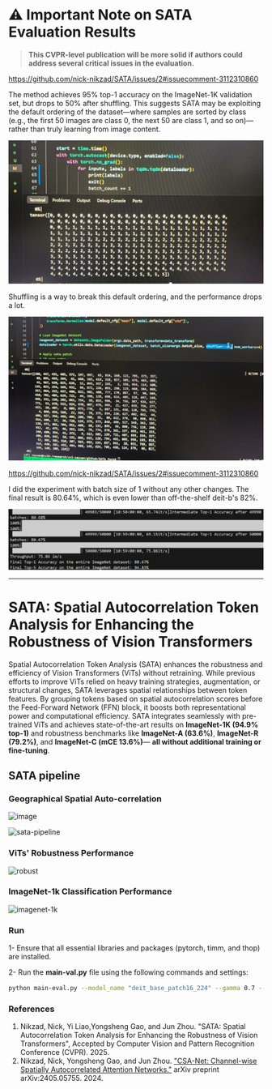 # ⚠️ Important Note on SATA Evaluation Results
> **This CVPR-level publication will be more solid if authors could address several critical issues in the evaluation.**

https://github.com/nick-nikzad/SATA/issues/2#issuecomment-3112310860

The method achieves 95% top-1 accuracy on the ImageNet-1K validation set, but drops to 50% after shuffling. This suggests SATA may be exploiting the default ordering of the dataset—where samples are sorted by class (e.g., the first 50 images are class 0, the next 50 are class 1, and so on)—rather than truly learning from image content.
<!-- ![Image](https://github.com/user-attachments/assets/0a755615-fccb-4944-b662-683b25a05fdf) -->

![Image](img/image1.png)

Shuffling is a way to break this default ordering, and the performance drops a lot.

<!-- ![Image](https://github.com/user-attachments/assets/f4c9d2a6-b602-456e-878d-797f175ae3e1) -->

![Image](img/image2.png)

https://github.com/nick-nikzad/SATA/issues/2#issuecomment-3112310860

I did the experiment with batch size of 1 without any other changes. The final result is 80.64%,  which is even lower than off-the-shelf deit-b's 82%. 

<!-- ![Image](https://github.com/user-attachments/assets/5e8f8a4d-8c20-4724-883d-a473faf64b0b) -->

![Image](img/bs1.png)

---

# SATA: Spatial Autocorrelation Token Analysis for Enhancing the Robustness of Vision Transformers

Spatial Autocorrelation Token Analysis (SATA) enhances the robustness and efficiency of Vision Transformers (ViTs) without retraining. While previous efforts to improve ViTs relied on heavy training strategies, augmentation, or structural changes, SATA leverages spatial relationships between token features. By grouping tokens based on spatial autocorrelation scores before the Feed-Forward Network (FFN) block, it boosts both representational power and computational efficiency. SATA integrates seamlessly with pre-trained ViTs and achieves state-of-the-art results on **ImageNet-1K (94.9% top-1)** and robustness benchmarks like **ImageNet-A (63.6%)**, **ImageNet-R (79.2%)**, and **ImageNet-C (mCE 13.6%)**— **all without additional training or fine-tuning**.


## SATA pipeline
### Geographical Spatial Auto-correlation

![image](https://github.com/user-attachments/assets/19338553-3faa-4494-9c80-60377ca0645b)

![sata-pipeline](https://github.com/user-attachments/assets/6123c376-9dde-4819-96ad-d0a8a5c7df70)

### ViTs' Robustness Performance
![robust](https://github.com/user-attachments/assets/18b6d080-f71c-4b87-a8f0-d7482d9572e6)

### ImageNet-1k Classification Performance
![imagenet-1k](https://github.com/user-attachments/assets/67f71566-7eb0-4c0e-89ff-5ebc788338a2)

### Run
1- Ensure that all essential libraries and packages (pytorch, timm, and thop) are installed.

2- Run the **main-val.py** file using the following commands and settings:

```bash
python main-eval.py --model_name "deit_base_patch16_224" --gamma 0.7 --data_path ./ImageNet2012/val/ --sata 
```

### References
1. Nikzad, Nick, Yi Liao,Yongsheng Gao, and Jun Zhou. "SATA: Spatial Autocorrelation Token Analysis for Enhancing the Robustness of Vision Transformers", Accepted by Computer Vision and Pattern Recognition Conference (CVPR). 2025.
2. Nikzad, Nick, Yongsheng Gao, and Jun Zhou. ["CSA-Net: Channel-wise Spatially Autocorrelated Attention Networks."](https://arxiv.org/abs/2405.05755) arXiv preprint arXiv:2405.05755. 2024.
